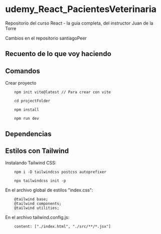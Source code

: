# udemy_React_PacientesVeterinaria
Repositorio del curso React - la guia completa, del instructor Juan de la Torre

Cambios en el repositorio santiagoPeer

## Recuento de lo que voy haciendo


## Comandos

Crear proyecto
```
    npm init vite@latest // Para crear con vite

    cd projectFolder

    npm install

    npm run dev

```



## Dependencias


## Estilos con Tailwind

Instalando Tailwind CSS:
```
    npm i -D tailwindcss postcss autoprefixer

    npx tailwindcss init -p

```

En el archivo global de estilos "index.css":
```
    @tailwind base;
    @tailwind components;
    @tailwind utilities;
```

En el archivo tailwind.config.js:
```
    content: ["./index.html", "./src/**/*.jsx"]
```

